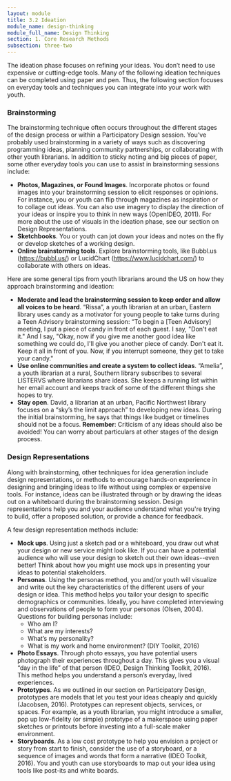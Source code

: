 ```yaml
---
layout: module
title: 3.2 Ideation
module_name: design-thinking
module_full_name: Design Thinking
section: 1. Core Research Methods
subsection: three-two
---
```


The ideation phase focuses on refining your ideas. You don’t need to use expensive or cutting-edge tools. Many of the following ideation techniques can be completed using paper and pen. Thus, the following section focuses on everyday tools and techniques you can integrate into your work with youth.  

### Brainstorming 

The brainstorming technique often occurs throughout the different stages of the design process or within a Participatory Design session. You’ve probably used brainstorming in a variety of ways such as discovering programming ideas, planning community partnerships, or collaborating with other youth librarians. In addition to sticky noting and big pieces of paper, some other everyday tools you can use to assist in brainstorming sessions include: 

- **Photos, Magazines, or Found Images**. Incorporate photos or found images into your brainstorming session to elicit responses or opinions. For instance, you or youth can flip through magazines as inspiration or to collage out ideas. You can also use imagery to display the direction of your ideas or inspire you to think in new ways (OpenIDEO, 2011). For more about the use of visuals in the ideation phase, see our section on Design Representations.  
- **Sketchbooks**. You or youth can jot down your ideas and notes on the fly or develop sketches of a working design.  
- **Online brainstorming tools**. Explore brainstorming tools, like Bubbl.us (https://bubbl.us/) or LucidChart (https://www.lucidchart.com/) to collaborate with others on ideas.  

Here are some general tips from youth librarians around the US on how they approach brainstorming and ideation: 

- **Moderate and lead the brainstorming session to keep order and allow all voices to be heard**. “Rissa”, a youth librarian at an urban, Eastern library uses candy as a motivator for young people to take turns during a Teen Advisory brainstorming session: “To begin a  [Teen Advisory] meeting, I put a piece of candy in front of each guest. I say, "Don't eat it." And I say, "Okay, now if you give me another good idea like something we could do, I'll give you another piece of candy. Don't eat it. Keep it all in front of you. Now, if you interrupt someone, they get to take your candy."  
- **Use online communities and create a system to collect ideas**. “Amelia”, a youth librarian at a rural, Southern library subscribes to several LISTERVS where librarians share ideas. She keeps a running list within her email account and keeps track of some of the different things she hopes to try.  
- **Stay open**. David, a librarian at an urban, Pacific Northwest library focuses on a “sky’s the limit approach” to developing new ideas. During the initial brainstorming, he says that things like budget or timelines should not be a focus.  **Remember**: Criticism of any ideas should also be avoided! You can worry about particulars at other stages of the design process.  

### Design Representations 

Along with brainstorming, other techniques for idea generation include design representations, or methods to encourage hands-on experience in designing and bringing ideas to life without using complex or expensive tools. For instance, ideas can be illustrated through or by drawing the ideas out on a whiteboard during the brainstorming session. Design representations help you and your audience understand what you're trying to build, offer a proposed solution, or provide a chance for feedback. 

A few design representation methods include: 

- **Mock ups**. Using just a sketch pad or a whiteboard, you draw out what your design or new service might look like. If you can have a potential audience who will use your design to sketch out their own ideas--even better! Think about how you might use mock ups in presenting your ideas to potential stakeholders.  
- **Personas**. Using the personas method, you and/or youth will visualize and write out the key characteristics of the different users of your design or idea. This method helps you tailor your design to specific demographics or communities. Ideally, you have completed interviewing and observations of people to form your personas (Olsen, 2004). Questions for building personas include: 
  - Who am I? 
  - What are my interests? 
  - What’s my personality? 
  - What is my work and home environment? (DIY Toolkit, 2016)  
- **Photo Essays**. Through photo essays, you have potential users photograph their experiences throughout a day. This gives you a visual “day in the life” of that person (IDEO, Design Thinking Toolkit, 2016). This method helps you understand a person’s everyday, lived experiences.  
- **Prototypes**. As we outlined in our section on Participatory Design, prototypes are models that let you test your ideas cheaply and quickly (Jacobsen, 2016). Prototypes can represent objects, services, or spaces. For example, as a youth librarian, you might introduce a smaller, pop up low-fidelity (or simple) prototype of a makerspace using paper sketches or printouts before investing into a full-scale maker environment.  
- **Storyboards**. As a low cost prototype to help you envision a project or story from start to finish, consider the use of  a storyboard, or a sequence of images and words that form a narrative (IDEO Toolkit, 2016). You and youth can use storyboards to map out your idea using tools like post-its and white boards. 

